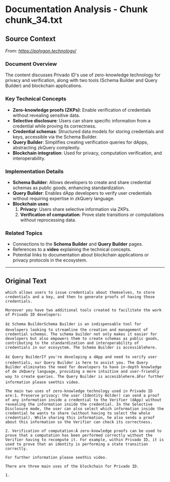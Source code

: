 # Documentation Analysis - Chunk chunk_34.txt

## Source Context
*From: https://polygon.technology/*

### Document Overview  
The content discusses Privado ID's use of zero-knowledge technology for privacy and verification, along with two tools (Schema Builder and Query Builder) and blockchain applications.  

### Key Technical Concepts  
- **Zero-knowledge proofs (ZKPs)**: Enable verification of credentials without revealing sensitive data.  
- **Selective disclosure**: Users can share specific information from a credential while proving its correctness.  
- **Credential schemas**: Structured data models for storing credentials and keys, accessible via the Schema Builder.  
- **Query Builder**: Simplifies creating verification queries for dApps, abstracting zkQuery complexity.  
- **Blockchain integration**: Used for privacy, computation verification, and interoperability.  

### Implementation Details  
- **Schema Builder**: Allows developers to create and share credential schemas as public goods, enhancing standardization.  
- **Query Builder**: Enables dApp developers to verify user credentials without requiring expertise in zkQuery language.  
- **Blockchain uses**:  
  1. **Privacy**: Users share selective information via ZKPs.  
  2. **Verification of computation**: Prove state transitions or computations without reprocessing data.  

### Related Topics  
- Connections to the **Schema Builder** and **Query Builder** pages.  
- References to a **video** explaining the technical concepts.  
- Potential links to documentation about blockchain applications or privacy protocols in the ecosystem.

---

## Original Text
```
which allows users to issue credentials about themselves, to store credentials and a key, and then to generate proofs of having those credentials.

Moreover you have two additional tools created to facilitate the work of Privado ID developers:

â¢ Schema BuilderSchema Builder is an indispensable tool for developers looking to streamline the creation and management of credential schemas. The schema builder not only makes it easier for developers but also empowers them to create schemas as public goods, contributing to the standardization and interoperability of credentials in our ecosystem. The Schema Builder is accessiblehere.

â¢ Query BuilderIf you're developing a dApp and need to verify user credentials, our Query Builder is here to assist you. The Query Builder eliminates the need for developers to have in-depth knowledge of de zkQuery language, providing a more intuitive and user-friendly way to create queries. The Query Builder is accesiblehere.âFor further information please seethis video.

The main two uses of zero-knowledge technology used in Privado ID are:1. Preserve privacy: the user (Identity Holder) can send a proof of any information inside a credential to the Verifier (dApp) without revealing the information inside the credential. In the Selective Disclosure mode, the user can also select which information inside the credential he wants to share (without having to select the whole credential). While sharing this information, he also sends a proof about this information so the Verifier can check its correctness.

2. Verification of computation:Â zero-knowledge proofs can be used to prove that a computation has been performed correctly without the Verifier having to recompute it. For example, within Privado ID, it is used to prove that an identity is performing a state transition correctly.

For further information please seethis video.

There are three main uses of the blockchain for Privado ID.

1.
```